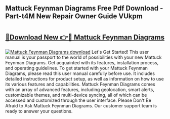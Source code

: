 ## Mattuck Feynman Diagrams Free Pdf Download - Part-t4M New Repair Owner Guide VUkpm

# <h2><a href="http://dfnr39k.blite.top/?on=Mattuck+Feynman+Diagrams">🔗Download New 👉🔴 Mattuck Feynman Diagrams</a></h2>

[![Mattuck Feynman Diagrams download](https://i.imgur.com/lujVjoI.png)](http://dfnr39k.blite.top/?on=Mattuck+Feynman+Diagrams)
Let's Get Started! This user manual is your passport to the world of possibilities with your new Mattuck Feynman Diagrams. Get acquainted with its features, installation process, and operating guidelines. To get started with your Mattuck Feynman Diagrams, please read this user manual carefully before use. It includes detailed instructions for product setup, as well as information on how to use its various features and capabilities. Mattuck Feynman Diagrams comes with an array of advanced features, including geolocation, smart alerts, customizable themes, and multi-device syncing, all of which can be accessed and customized through the user interface. Please Don't Be Afraid to Ask Mattuck Feynman Diagrams. Our customer support team is ready to answer your questions.
